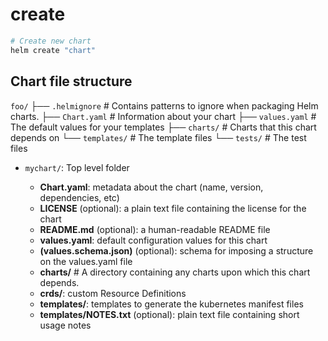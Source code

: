 # create

```sh
# Create new chart
helm create "chart"
```

## Chart file structure

`foo/`
├── `.helmignore` # Contains patterns to ignore when packaging Helm charts.
├── `Chart.yaml` # Information about your chart
├── `values.yaml` # The default values for your templates
├── `charts/` # Charts that this chart depends on
└── `templates/` # The template files
└── `tests/` # The test files

- `mychart/`: Top level folder

  - **Chart.yaml**: metadata about the chart (name, version, dependencies, etc)
  - **LICENSE** (optional): a plain text file containing the license for the chart
  - **README.md** (optional): a human-readable README file
  - **values.yaml**: default configuration values for this chart
  - **(values.schema.json)** (optional): schema for imposing a structure on the values.yaml file
  - **charts/** # A directory containing any charts upon which this chart depends.
  - **crds/**: custom Resource Definitions
  - **templates/**: templates to generate the kubernetes manifest files
  - **templates/NOTES.txt** (optional): plain text file containing short usage notes
